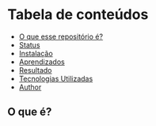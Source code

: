 Tabela de conteúdos
=================
<!--ts-->
   * [O que esse repositório é?](#)
   * [Status](#status)
   * [Instalação](#instalação)
   * [Aprendizados](#aprendizados)
   * [Resultado](#resultado)
   * [Tecnologias Utilizadas](#tecnologias-utilizadas)
   * [Author](#author)
<!--te-->

## O que é?
